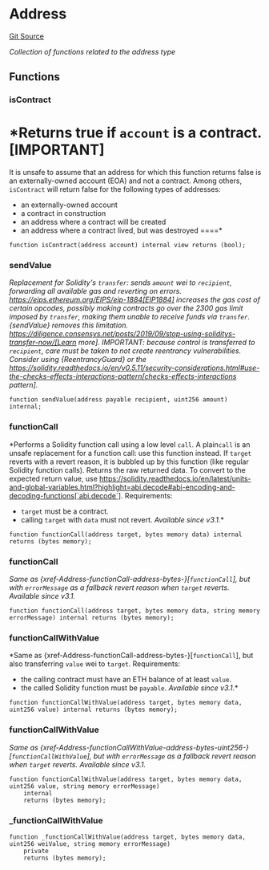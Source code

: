 # Address
[Git Source](https://github.com/Sotatek-LoiNguyen2/ignition-sc/blob/6fd47416ac9b148d4f43e8bb90a990315ae49b42/contracts/test/USDC_ETH.sol)

*Collection of functions related to the address type*


## Functions
### isContract

*Returns true if `account` is a contract.
[IMPORTANT]
====
It is unsafe to assume that an address for which this function returns
false is an externally-owned account (EOA) and not a contract.
Among others, `isContract` will return false for the following
types of addresses:
- an externally-owned account
- a contract in construction
- an address where a contract will be created
- an address where a contract lived, but was destroyed
====*


```solidity
function isContract(address account) internal view returns (bool);
```

### sendValue

*Replacement for Solidity's `transfer`: sends `amount` wei to
`recipient`, forwarding all available gas and reverting on errors.
https://eips.ethereum.org/EIPS/eip-1884[EIP1884] increases the gas cost
of certain opcodes, possibly making contracts go over the 2300 gas limit
imposed by `transfer`, making them unable to receive funds via
`transfer`. {sendValue} removes this limitation.
https://diligence.consensys.net/posts/2019/09/stop-using-soliditys-transfer-now/[Learn more].
IMPORTANT: because control is transferred to `recipient`, care must be
taken to not create reentrancy vulnerabilities. Consider using
{ReentrancyGuard} or the
https://solidity.readthedocs.io/en/v0.5.11/security-considerations.html#use-the-checks-effects-interactions-pattern[checks-effects-interactions pattern].*


```solidity
function sendValue(address payable recipient, uint256 amount) internal;
```

### functionCall

*Performs a Solidity function call using a low level `call`. A
plain`call` is an unsafe replacement for a function call: use this
function instead.
If `target` reverts with a revert reason, it is bubbled up by this
function (like regular Solidity function calls).
Returns the raw returned data. To convert to the expected return value,
use https://solidity.readthedocs.io/en/latest/units-and-global-variables.html?highlight=abi.decode#abi-encoding-and-decoding-functions[`abi.decode`].
Requirements:
- `target` must be a contract.
- calling `target` with `data` must not revert.
_Available since v3.1._*


```solidity
function functionCall(address target, bytes memory data) internal returns (bytes memory);
```

### functionCall

*Same as {xref-Address-functionCall-address-bytes-}[`functionCall`], but with
`errorMessage` as a fallback revert reason when `target` reverts.
_Available since v3.1._*


```solidity
function functionCall(address target, bytes memory data, string memory errorMessage) internal returns (bytes memory);
```

### functionCallWithValue

*Same as {xref-Address-functionCall-address-bytes-}[`functionCall`],
but also transferring `value` wei to `target`.
Requirements:
- the calling contract must have an ETH balance of at least `value`.
- the called Solidity function must be `payable`.
_Available since v3.1._*


```solidity
function functionCallWithValue(address target, bytes memory data, uint256 value) internal returns (bytes memory);
```

### functionCallWithValue

*Same as {xref-Address-functionCallWithValue-address-bytes-uint256-}[`functionCallWithValue`], but
with `errorMessage` as a fallback revert reason when `target` reverts.
_Available since v3.1._*


```solidity
function functionCallWithValue(address target, bytes memory data, uint256 value, string memory errorMessage)
    internal
    returns (bytes memory);
```

### _functionCallWithValue


```solidity
function _functionCallWithValue(address target, bytes memory data, uint256 weiValue, string memory errorMessage)
    private
    returns (bytes memory);
```

